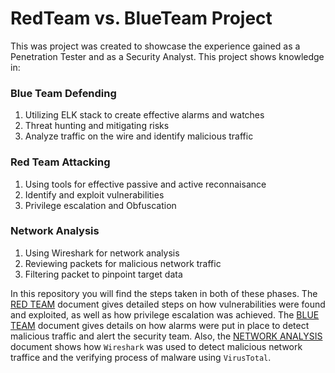 # RedTeam vs. BlueTeam Project
This was project was created to showcase the experience gained as a Penetration Tester and as a Security Analyst. This project shows knowledge in:
  ### Blue Team Defending
  1. Utilizing ELK stack to create effective alarms and watches
  2. Threat hunting and mitigating risks
  3. Analyze traffic on the wire and identify malicious traffic

  ### Red Team Attacking
  1. Using tools for effective passive and active reconnaisance
  2. Identify and exploit vulnerabilities
  3. Privilege escalation and Obfuscation

  ### Network Analysis
  1. Using Wireshark for network analysis
  2. Reviewing packets for malicious network traffic
  3. Filtering packet to pinpoint target data

In this repository you will find the steps taken in both of these phases. The [RED TEAM](OffensiveReport.md) document gives detailed steps on how vulnerabilities were found and exploited, as well as how privilege escalation was achieved. The [BLUE TEAM](DefensiveReport.md) document gives details on how alarms were put in place to detect malicious traffic and alert the security team. Also, the [NETWORK ANALYSIS](NetworkAnalysis.md) document shows how `Wireshark` was used to detect malicious network traffice and the verifying process of malware using `VirusTotal`.
